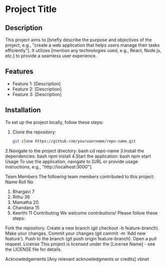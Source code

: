 # Project Title

## Description
This project aims to [briefly describe the purpose and objectives of the project, e.g., "create a web application that helps users manage their tasks efficiently"]. It utilizes [mention any technologies used, e.g., React, Node.js, etc.] to provide a seamless user experience.

## Features
- Feature 1: [Description]
- Feature 2: [Description]
- Feature 3: [Description]

## Installation
To set up the project locally, follow these steps:

1. Clone the repository:
   ```bash
   git clone https://github.com/yourusername/repo-name.git
 2.Navigate to the project directory:
bash
cd repo-name
3.Install the dependencies:
bash
npm install
4.Start the application:
bash
npm start
Usage
To use the application, navigate to [URL or provide usage instructions, e.g., "http://localhost:3000"].

Team Members
The following team members contributed to this project:
Name       	Roll No
1. Bhargavi    	7
2. Rithu	         36
3. Mamatha     	20
4. Chandana	      15
5. Keerthi	      11
Contributing
We welcome contributions! Please follow these steps:

Fork the repository.
Create a new branch (git checkout -b feature-branch).
Make your changes.
Commit your changes (git commit -m 'Add new feature').
Push to the branch (git push origin feature-branch).
Open a pull request.
License
This project is licensed under the [License Name] - see the LICENSE file for details.

Acknowledgements
[Any relevant acknowledgments or credits]
vbnet




